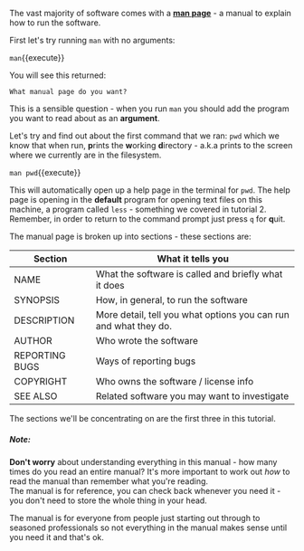 The vast majority of software comes with a **[man page](https://en.wikipedia.org/wiki/Man_page)** -
a manual to explain how to run the software.

First let's try running `man` with no arguments:

`man`{{execute}}

You will see this returned:

`What manual page do you want?`

This is a sensible question - when you run `man` you should add the program 
you want to read about as an **argument**.

Let's try and find out about the first command that we ran: `pwd` which we 
know that when run, **p**rints the **w**orking **d**irectory - a.k.a prints to 
the screen where we currently are in the filesystem.

`man pwd`{{execute}}

This will automatically open up a help page in the terminal for `pwd`. 
The help page is opening in the **default** program for opening text 
files on this machine, a program called `less` - something we covered in 
tutorial 2. Remember, in order to return to the command prompt just press 
`q` for **q**uit.

The manual page is broken up into sections - these sections are:


|Section| What it tells you|
|--------------|------------------|
|NAME|What the software is called and briefly what it does|
|SYNOPSIS|How, in general, to run the software|
|DESCRIPTION|More detail, tell you what options you can run and what they do.|
|AUTHOR|Who wrote the software|
|REPORTING BUGS| Ways of reporting bugs|
|COPYRIGHT| Who owns the software / license info|
|SEE ALSO| Related software you may want to investigate|


The sections we'll be concentrating on are the first three in this tutorial.  

##### Note:
**Don't worry** about understanding everything in this manual - how many times do 
you read an entire manual?  It's more important to 
work out *how* to read the manual than remember what you're reading.  
The manual is for reference, you can check back whenever you need it - you 
don't need to store the whole thing in your head.  

The manual is for everyone from people just 
starting out through to seasoned professionals so not everything in the 
manual makes sense until you need it and that's ok.  

